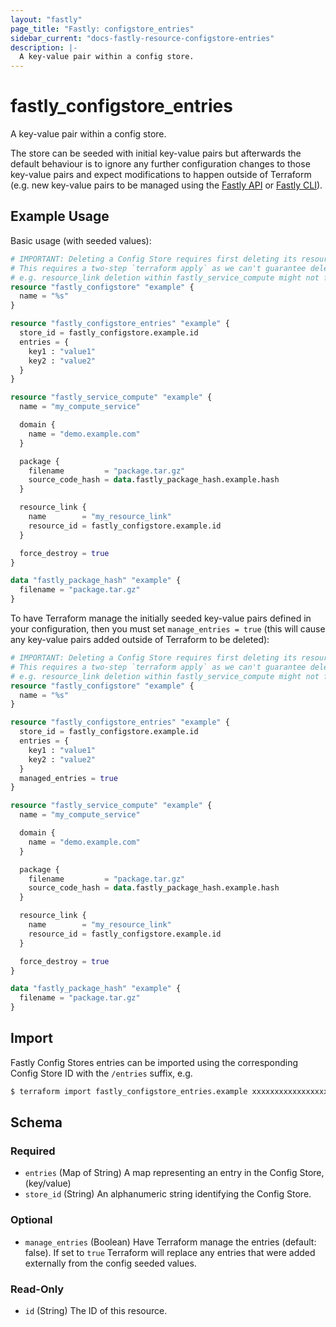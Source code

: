 ```yaml
---
layout: "fastly"
page_title: "Fastly: configstore_entries"
sidebar_current: "docs-fastly-resource-configstore-entries"
description: |-
  A key-value pair within a config store.
---
```


# fastly_configstore_entries

A key-value pair within a config store.

The store can be seeded with initial key-value pairs but afterwards the default behaviour is to ignore any further configuration changes to those key-value pairs and expect modifications to happen outside of Terraform (e.g. new key-value pairs to be managed using the [Fastly API](https://developer.fastly.com/reference/api/) or [Fastly CLI](https://developer.fastly.com/learning/tools/cli/)).

## Example Usage

Basic usage (with seeded values):

```terraform
# IMPORTANT: Deleting a Config Store requires first deleting its resource_link.
# This requires a two-step `terraform apply` as we can't guarantee deletion order.
# e.g. resource_link deletion within fastly_service_compute might not finish first.
resource "fastly_configstore" "example" {
  name = "%s"
}

resource "fastly_configstore_entries" "example" {
  store_id = fastly_configstore.example.id
  entries = {
    key1 : "value1"
    key2 : "value2"
  }
}

resource "fastly_service_compute" "example" {
  name = "my_compute_service"

  domain {
    name = "demo.example.com"
  }

  package {
    filename         = "package.tar.gz"
    source_code_hash = data.fastly_package_hash.example.hash
  }

  resource_link {
    name        = "my_resource_link"
    resource_id = fastly_configstore.example.id
  }

  force_destroy = true
}

data "fastly_package_hash" "example" {
  filename = "package.tar.gz"
}
```

To have Terraform manage the initially seeded key-value pairs defined in your configuration, then you must set `manage_entries = true` (this will cause any key-value pairs added outside of Terraform to be deleted):

```terraform
# IMPORTANT: Deleting a Config Store requires first deleting its resource_link.
# This requires a two-step `terraform apply` as we can't guarantee deletion order.
# e.g. resource_link deletion within fastly_service_compute might not finish first.
resource "fastly_configstore" "example" {
  name = "%s"
}

resource "fastly_configstore_entries" "example" {
  store_id = fastly_configstore.example.id
  entries = {
    key1 : "value1"
    key2 : "value2"
  }
  managed_entries = true
}

resource "fastly_service_compute" "example" {
  name = "my_compute_service"

  domain {
    name = "demo.example.com"
  }

  package {
    filename         = "package.tar.gz"
    source_code_hash = data.fastly_package_hash.example.hash
  }

  resource_link {
    name        = "my_resource_link"
    resource_id = fastly_configstore.example.id
  }

  force_destroy = true
}

data "fastly_package_hash" "example" {
  filename = "package.tar.gz"
}
```

## Import

Fastly Config Stores entries can be imported using the corresponding Config Store ID with the `/entries` suffix, e.g.

```sh
$ terraform import fastly_configstore_entries.example xxxxxxxxxxxxxxxxxxxx/entries
```

<!-- schema generated by tfplugindocs -->
## Schema

### Required

- `entries` (Map of String) A map representing an entry in the Config Store, (key/value)
- `store_id` (String) An alphanumeric string identifying the Config Store.

### Optional

- `manage_entries` (Boolean) Have Terraform manage the entries (default: false). If set to `true` Terraform will replace any entries that were added externally from the config seeded values.

### Read-Only

- `id` (String) The ID of this resource.
